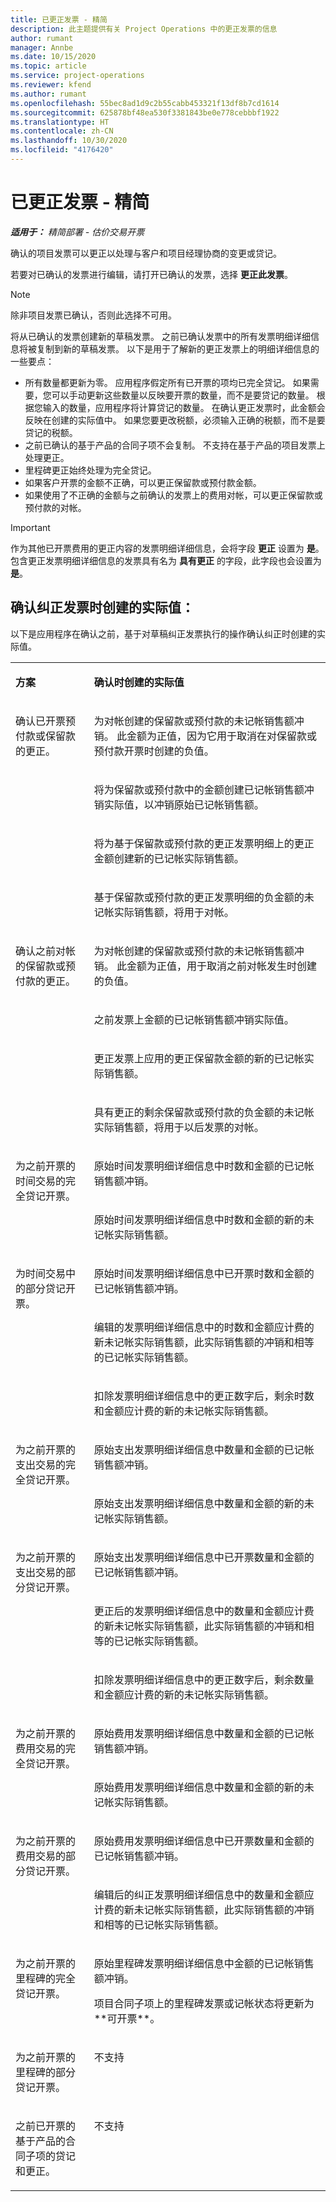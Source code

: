 ```yaml
---
title: 已更正发票 - 精简
description: 此主题提供有关 Project Operations 中的更正发票的信息
author: rumant
manager: Annbe
ms.date: 10/15/2020
ms.topic: article
ms.service: project-operations
ms.reviewer: kfend
ms.author: rumant
ms.openlocfilehash: 55bec8ad1d9c2b55cabb453321f13df8b7cd1614
ms.sourcegitcommit: 625878bf48ea530f3381843be0e778cebbbf1922
ms.translationtype: HT
ms.contentlocale: zh-CN
ms.lasthandoff: 10/30/2020
ms.locfileid: "4176420"
---
```

# <a name="corrected-invoices---lite"></a>已更正发票 - 精简

_**适用于：** 精简部署 - 估价交易开票_

确认的项目发票可以更正以处理与客户和项目经理协商的变更或贷记。

若要对已确认的发票进行编辑，请打开已确认的发票，选择 **更正此发票**。 

> [!NOTE]
> 除非项目发票已确认，否则此选择不可用。

将从已确认的发票创建新的草稿发票。 之前已确认发票中的所有发票明细详细信息将被复制到新的草稿发票。 以下是用于了解新的更正发票上的明细详细信息的一些要点：

- 所有数量都更新为零。 应用程序假定所有已开票的项均已完全贷记。 如果需要，您可以手动更新这些数量以反映要开票的数量，而不是要贷记的数量。 根据您输入的数量，应用程序将计算贷记的数量。 在确认更正发票时，此金额会反映在创建的实际值中。 如果您要更改税额，必须输入正确的税额，而不是要贷记的税额。
- 之前已确认的基于产品的合同子项不会复制。 不支持在基于产品的项目发票上处理更正。
- 里程碑更正始终处理为完全贷记。
- 如果客户开票的金额不正确，可以更正保留款或预付款金额。
- 如果使用了不正确的金额与之前确认的发票上的费用对帐，可以更正保留款或预付款的对帐。

> [!IMPORTANT]
> 作为其他已开票费用的更正内容的发票明细详细信息，会将字段 **更正** 设置为 **是**。 包含更正发票明细详细信息的发票具有名为 **具有更正** 的字段，此字段也会设置为 **是**。

## <a name="actuals-created-on-confirmation-of-a-corrective-invoice"></a>确认纠正发票时创建的实际值：

以下是应用程序在确认之前，基于对草稿纠正发票执行的操作确认纠正时创建的实际值。

<table border="0" cellspacing="0" cellpadding="0">
    <tbody>
        <tr>
            <td width="216" valign="top">
                <p>
                    <strong>方案</strong>
                </p>
            </td>
            <td width="808" valign="top">
                <p>
                    <strong>确认时创建的实际值</strong>
                </p>
            </td>
        </tr>
        <tr>
            <td width="216" rowspan="4" valign="top">
                <p>
确认已开票预付款或保留款的更正。<strong></strong>
                </p>
            </td>
            <td width="408" valign="top">
                <p>
为对帐创建的保留款或预付款的未记帐销售额冲销。 此金额为正值，因为它用于取消在对保留款或预付款开票时创建的负值。
                </p>
            </td>
        </tr>
        <tr>
            <td width="408" valign="top">
                <p>
将为保留款或预付款中的金额创建已记帐销售额冲销实际值，以冲销原始已记帐销售额。
                </p>
            </td>
        </tr>
        <tr>
            <td width="408" valign="top">
                <p>
将为基于保留款或预付款的更正发票明细上的更正金额创建新的已记帐实际销售额。
                </p>
            </td>
        </tr>
        <tr>
            <td width="408" valign="top">
                <p>
基于保留款或预付款的更正发票明细的负金额的未记帐实际销售额，将用于对帐。
                </p>
            </td>
        </tr>
        <tr>
            <td width="216" rowspan="4" valign="top">
                <p>
确认之前对帐的保留款或预付款的更正。
                </p>
            </td>
            <td width="408" valign="top">
                <p>
为对帐创建的保留款或预付款的未记帐销售额冲销。 此金额为正值，用于取消之前对帐发生时创建的负值。
                </p>
            </td>
        </tr>
        <tr>
            <td width="408" valign="top">
                <p>
之前发票上金额的已记帐销售额冲销实际值。
                </p>
            </td>
        </tr>
        <tr>
            <td width="408" valign="top">
                <p>
更正发票上应用的更正保留款金额的新的已记帐实际销售额。
                </p>
            </td>
        </tr>
        <tr>
            <td width="408" valign="top">
                <p>
具有更正的剩余保留款或预付款的负金额的未记帐实际销售额，将用于以后发票的对帐。
                </p>
            </td>
        </tr>
        <tr>
            <td width="216" rowspan="2" valign="top">
                <p>
为之前开票的时间交易的完全贷记开票。
                </p>
            </td>
            <td width="408" valign="top">
                <p>
原始时间发票明细详细信息中时数和金额的已记帐销售额冲销。
                </p>
            </td>
        </tr>
        <tr>
            <td width="408" valign="top">
                <p>
原始时间发票明细详细信息中时数和金额的新的未记帐实际销售额。
                </p>
            </td>
        </tr>
        <tr>
            <td width="216" rowspan="3" valign="top">
                <p>
为时间交易中的部分贷记开票。
                </p>
            </td>
            <td width="408" valign="top">
                <p>
原始时间发票明细详细信息中已开票时数和金额的已记帐销售额冲销。
                </p>
            </td>
        </tr>
        <tr>
            <td width="408" valign="top">
                <p>
编辑的发票明细详细信息中的时数和金额应计费的新未记帐实际销售额，此实际销售额的冲销和相等的已记帐实际销售额。
                </p>
            </td>
        </tr>
        <tr>
            <td width="408" valign="top">
                <p>
扣除发票明细详细信息中的更正数字后，剩余时数和金额应计费的新的未记帐实际销售额。
                </p>
            </td>
        </tr>
        <tr>
            <td width="216" rowspan="2" valign="top">
                <p>
为之前开票的支出交易的完全贷记开票。
                </p>
            </td>
            <td width="408" valign="top">
                <p>
原始支出发票明细详细信息中数量和金额的已记帐销售额冲销。
                </p>
            </td>
        </tr>
        <tr>
            <td width="408" valign="top">
                <p>
原始支出发票明细详细信息中数量和金额的新的未记帐实际销售额。
                </p>
            </td>
        </tr>
        <tr>
            <td width="216" rowspan="3" valign="top">
                <p>
为之前开票的支出交易的部分贷记开票。
                </p>
            </td>
            <td width="408" valign="top">
                <p>
原始支出发票明细详细信息中已开票数量和金额的已记帐销售额冲销。
                </p>
            </td>
        </tr>
        <tr>
            <td width="408" valign="top">
                <p>
更正后的发票明细详细信息中的数量和金额应计费的新未记帐实际销售额，此实际销售额的冲销和相等的已记帐实际销售额。
                </p>
            </td>
        </tr>
        <tr>
            <td width="408" valign="top">
                <p>
扣除发票明细详细信息中的更正数字后，剩余数量和金额应计费的新的未记帐实际销售额。
                </p>
            </td>
        </tr>
        <tr>
            <td width="216" rowspan="2" valign="top">
                <p>
为之前开票的费用交易的完全贷记开票。
                </p>
            </td>
            <td width="408" valign="top">
                <p>
原始费用发票明细详细信息中数量和金额的已记帐销售额冲销。
                </p>
            </td>
        </tr>
        <tr>
            <td width="408" valign="top">
                <p>
原始费用发票明细详细信息中数量和金额的新的未记帐实际销售额。
                </p>
            </td>
        </tr>
        <tr>
            <td width="216" rowspan="2" valign="top">
                <p>
为之前开票的费用交易的部分贷记开票。
                </p>
            </td>
            <td width="408" valign="top">
                <p>
原始费用发票明细详细信息中已开票数量和金额的已记帐销售额冲销。
                </p>
            </td>
        </tr>
        <tr>
            <td width="408" valign="top">
                <p>
编辑后的纠正发票明细详细信息中的数量和金额应计费的新未记帐实际销售额，此实际销售额的冲销和相等的已记帐实际销售额。
                </p>
            </td>
        </tr>
        <tr>
            <td width="216" valign="top">
                <p>
为之前开票的里程碑的完全贷记开票。
                </p>
            </td>
            <td width="408" valign="top">
                <p>
原始里程碑发票明细详细信息中金额的已记帐销售额冲销。
                </p>
                <p>
项目合同子项上的里程碑发票或记帐状态将更新为 **可开票**。
                </p>
            </td>
        </tr>
        <tr>
            <td width="216" valign="top">
                <p>
为之前开票的里程碑的部分贷记开票。
                </p>
            </td>
            <td width="408" valign="top">
                <p>
不支持 </p>
            </td>
        </tr>
        <tr>
            <td width="216" valign="top">
                <p>
之前已开票的基于产品的合同子项的贷记和更正。
                </p>
            </td>
            <td width="408" valign="top">
                <p>
不支持 </p>
            </td>
        </tr>
    </tbody>
</table>
